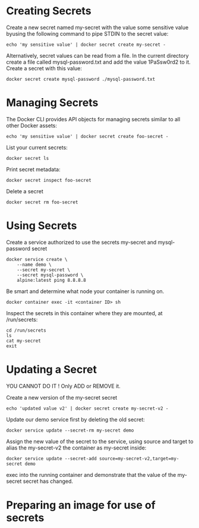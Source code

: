 # Creating Secrets

Create a new secret named my-secret with the value some sensitive value byusing the following command to pipe STDIN to the secret value:

```
echo 'my sensitive value' | docker secret create my-secret -
```

Alternatively, secret values can be read from a file.
In the current directory create a file called mysql-password.txt and add the value 1PaSsw0rd2 to it.
Create a secret with this value:

```
docker secret create mysql-password ./mysql-password.txt
```

# Managing Secrets

The Docker CLI provides API objects for managing secrets similar to all other Docker assets:
```
echo 'my sensitive value' | docker secret create foo-secret -
```

List your current secrets:
```
docker secret ls
```

Print secret metadata:
```
docker secret inspect foo-secret
```

Delete a secret
```
docker secret rm foo-secret
```

# Using Secrets

Create a service authorized to use the secrets my-secret and mysql-password secret

```
docker service create \
    --name demo \
    --secret my-secret \
    --secret mysql-password \
    alpine:latest ping 8.8.8.8
```

Be smart and determine what node your container is running on.

```
docker container exec -it <container ID> sh
```

Inspect the secrets in this container where they are mounted, at /run/secrets:    

```
cd /run/secrets
ls
cat my-secret
exit
```

# Updating a Secret

YOU CANNOT DO IT ! Only ADD or REMOVE it.

Create a new version of the my-secret secret

```
echo 'updated value v2' | docker secret create my-secret-v2 -
```

Update our demo service first by deleting the old secret:

```
docker service update --secret-rm my-secret demo
```

Assign the new value of the secret to the service, using source and target to alias the my-secret-v2
the container as my-secret inside:

```
docker service update --secret-add source=my-secret-v2,target=my-secret demo
```

exec into the running container and demonstrate that the value of the my-secret secret has changed.


# Preparing an image for use of secrets
